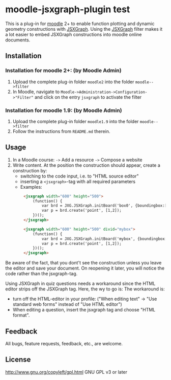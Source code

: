 # moodle-jsxgraph-plugin test

This is a plug-in for [moodle](//moodle.org) 2+ to enable function plotting and dynamic geometry constructions 
with [JSXGraph](http://jsxgraph.org).
Using the [JSXGraph](http://jsxgraph.org) filter makes it a lot easier to embed JSXGraph constructions into moodle online documents.

## Installation
### Installation for moodle 2+: (by Moodle Admin)
1. Upload the complete plug-in folder `moodle2` into the folder `moodle-->filter`
2. In Moodle, navigate to `Moodle->Administration->Configuration->"Filter"` and click on the entry
   `jsxgraph` to activate the filter

### Installation for moodle 1.9: (by Moodle Admin)
1. Upload the complete plug-in folder `moodle1.9` into the folder `moodle-->filter`
2. Follow the instructions from `README.md` therein.

## Usage
1. In a Moodle course: `->` Add a resource `->` Compose a website
2. Write content. At the position the construction should appear, create a construction by:
	* switching to the code input, i.e. to "HTML source editor"
	* inserting a `<jsxgraph>`-tag with all required parameters
    * Examples: 

```html
        <jsxgraph width="600" height="500">
            (function() {
                var brd = JXG.JSXGraph.initBoard('box0', {boundingbox:[-5,5,5,-5], axis:true});
                var p = brd.create('point', [1,2]);
            })();
        </jsxgraph>

        <jsxgraph width="600" height="500" divid="mybox">
            (function() {
                var brd = JXG.JSXGraph.initBoard('mybox', {boundingbox:[-5,5,5,-5], axis:true});
                var p = brd.create('point', [1,2]);
            })();
        </jsxgraph>
```
 
Be aware of the fact, that you dont't see the construction unless you leave the editor and save your document.
On reopening it later, you will notice the code rather than the jsxgraph-tag.

Using JSXGraph in quiz questions needs a workaround since the HTML editor strips off the JSXGraph tag.
Here, the wy to go is:
The workaround is:
* turn off the HTML-editor in your profile: 
  ("When editing text" -> "Use standard web forms" instead of "Use HTML editor")
* When editing a question, insert the jsxgraph tag and choose "HTML format".

## Feedback

All bugs, feature requests, feedback, etc., are welcome.

## License

http://www.gnu.org/copyleft/gpl.html GNU GPL v3 or later


